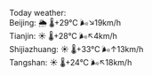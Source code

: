 Today weather:  
Beijing: 🌦   🌡️+29°C 🌬️↘19km/h  
Tianjin: ☀️   🌡️+28°C 🌬️↖4km/h  
Shijiazhuang: ☀️   🌡️+33°C 🌬️↑13km/h  
Tangshan: ☀️   🌡️+24°C 🌬️↖18km/h  
